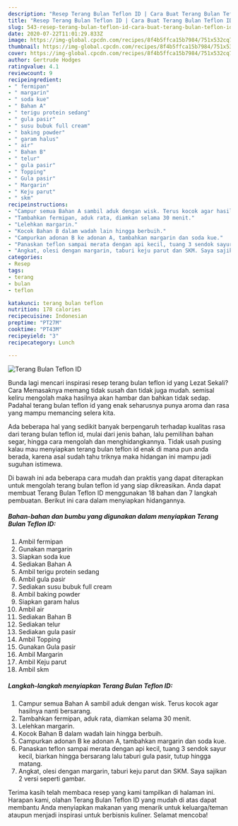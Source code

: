 ```yaml
---
description: "Resep Terang Bulan Teflon ID | Cara Buat Terang Bulan Teflon ID Yang Lezat Sekali"
title: "Resep Terang Bulan Teflon ID | Cara Buat Terang Bulan Teflon ID Yang Lezat Sekali"
slug: 543-resep-terang-bulan-teflon-id-cara-buat-terang-bulan-teflon-id-yang-lezat-sekali
date: 2020-07-22T11:01:29.833Z
image: https://img-global.cpcdn.com/recipes/8f4b5ffca15b7984/751x532cq70/terang-bulan-teflon-id-foto-resep-utama.jpg
thumbnail: https://img-global.cpcdn.com/recipes/8f4b5ffca15b7984/751x532cq70/terang-bulan-teflon-id-foto-resep-utama.jpg
cover: https://img-global.cpcdn.com/recipes/8f4b5ffca15b7984/751x532cq70/terang-bulan-teflon-id-foto-resep-utama.jpg
author: Gertrude Hodges
ratingvalue: 4.1
reviewcount: 9
recipeingredient:
- " fermipan"
- " margarin"
- " soda kue"
- " Bahan A"
- " terigu protein sedang"
- " gula pasir"
- " susu bubuk full cream"
- " baking powder"
- " garam halus"
- " air"
- " Bahan B"
- " telur"
- " gula pasir"
- " Topping"
- " Gula pasir"
- " Margarin"
- " Keju parut"
- " skm"
recipeinstructions:
- "Campur semua Bahan A sambil aduk dengan wisk. Terus kocok agar hasilnya nanti bersarang."
- "Tambahkan fermipan, aduk rata, diamkan selama 30 menit."
- "Lelehkan margarin."
- "Kocok Bahan B dalam wadah lain hingga berbuih."
- "Campurkan adonan B ke adonan A, tambahkan margarin dan soda kue."
- "Panaskan teflon sampai merata dengan api kecil, tuang 3 sendok sayur kecil, biarkan hingga bersarang lalu taburi gula pasir, tutup hingga matang."
- "Angkat, olesi dengan margarin, taburi keju parut dan SKM. Saya sajikan 2 versi seperti gambar."
categories:
- Resep
tags:
- terang
- bulan
- teflon

katakunci: terang bulan teflon 
nutrition: 178 calories
recipecuisine: Indonesian
preptime: "PT27M"
cooktime: "PT43M"
recipeyield: "3"
recipecategory: Lunch

---
```



![Terang Bulan Teflon ID](https://img-global.cpcdn.com/recipes/8f4b5ffca15b7984/751x532cq70/terang-bulan-teflon-id-foto-resep-utama.jpg)

Bunda lagi mencari inspirasi resep terang bulan teflon id yang Lezat Sekali? Cara Memasaknya memang tidak susah dan tidak juga mudah. semisal keliru mengolah maka hasilnya akan hambar dan bahkan tidak sedap. Padahal terang bulan teflon id yang enak seharusnya punya aroma dan rasa yang mampu memancing selera kita.

Ada beberapa hal yang sedikit banyak berpengaruh terhadap kualitas rasa dari terang bulan teflon id, mulai dari jenis bahan, lalu pemilihan bahan segar, hingga cara mengolah dan menghidangkannya. Tidak usah pusing kalau mau menyiapkan terang bulan teflon id enak di mana pun anda berada, karena asal sudah tahu triknya maka hidangan ini mampu jadi suguhan istimewa.




Di bawah ini ada beberapa cara mudah dan praktis yang dapat diterapkan untuk mengolah terang bulan teflon id yang siap dikreasikan. Anda dapat membuat Terang Bulan Teflon ID menggunakan 18 bahan dan 7 langkah pembuatan. Berikut ini cara dalam menyiapkan hidangannya.

<!--inarticleads1-->

##### Bahan-bahan dan bumbu yang digunakan dalam menyiapkan Terang Bulan Teflon ID:

1. Ambil  fermipan
1. Gunakan  margarin
1. Siapkan  soda kue
1. Sediakan  Bahan A
1. Ambil  terigu protein sedang
1. Ambil  gula pasir
1. Sediakan  susu bubuk full cream
1. Ambil  baking powder
1. Siapkan  garam halus
1. Ambil  air
1. Sediakan  Bahan B
1. Sediakan  telur
1. Sediakan  gula pasir
1. Ambil  Topping
1. Gunakan  Gula pasir
1. Ambil  Margarin
1. Ambil  Keju parut
1. Ambil  skm




<!--inarticleads2-->

##### Langkah-langkah menyiapkan Terang Bulan Teflon ID:

1. Campur semua Bahan A sambil aduk dengan wisk. Terus kocok agar hasilnya nanti bersarang.
1. Tambahkan fermipan, aduk rata, diamkan selama 30 menit.
1. Lelehkan margarin.
1. Kocok Bahan B dalam wadah lain hingga berbuih.
1. Campurkan adonan B ke adonan A, tambahkan margarin dan soda kue.
1. Panaskan teflon sampai merata dengan api kecil, tuang 3 sendok sayur kecil, biarkan hingga bersarang lalu taburi gula pasir, tutup hingga matang.
1. Angkat, olesi dengan margarin, taburi keju parut dan SKM. Saya sajikan 2 versi seperti gambar.




Terima kasih telah membaca resep yang kami tampilkan di halaman ini. Harapan kami, olahan Terang Bulan Teflon ID yang mudah di atas dapat membantu Anda menyiapkan makanan yang menarik untuk keluarga/teman ataupun menjadi inspirasi untuk berbisnis kuliner. Selamat mencoba!
